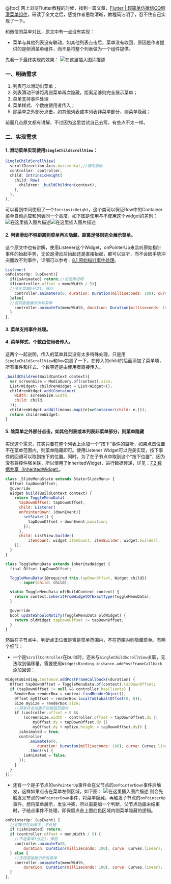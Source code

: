 @[toc]
网上浏览Flutter教程的时候，找到一篇文章，[Flutter | 超简单仿微信QQ侧滑菜单组件](https://juejin.im/post/5d82130ce51d453b373b4dc6)，研读了全文之后，感觉作者思路清晰，教程简洁明了，忍不住自己实现了一下。

和微信的菜单对比，原文中有一点没有实现：
* 菜单与其他列表没有联动，如其他列表点击后，菜单没有收回，原因是作者提供的是侧滑菜单组件，而不是将整个列表做为一个组件提供。

先看一下最终实现的效果：
![在这里插入图片描述](https://img-blog.csdnimg.cn/20190923175830222.gif)

### 一、明确需求
1. 列表可以滑动出菜单；
2. 列表滑动不够距离则菜单再次隐藏，距离足够则完全展示菜单；
3. 菜单支持事件处理
4. 菜单样式、个数由使用者传入；
5. 除菜单之外部分点击，如其他列表或本列表非菜单部分，则菜单隐藏；

前面几点原文都有讲解，不过因为这里尝试自己去写，有些点不太一样。

### 二、实现需求
#### 1. 滑动菜单实现使用`SingleChildScrollView`：
```js
SingleChildScrollView(
  scrollDirection:Axis.horizontal,//横向滚动
  controller: controller,
  child: IntrinsicHeight(
    child: Row(
      children: _buildChildren(context),
    ),
  ),
),
```
可以看到中间使用了一个`IntrinsicHeight`，这个类可以保证Row中的Container菜单自动适应和列表同一个高度，如下图是使用与不使用这个widget的差别：
![在这里插入图片描述](https://img-blog.csdnimg.cn/20190923163955752.jpg?x-oss-process=image/watermark,type_ZmFuZ3poZW5naGVpdGk,shadow_10,text_aHR0cHM6Ly9ibG9nLmNzZG4ubmV0L3B1cl9l,size_16,color_FFFFFF,t_70)![在这里插入图片描述](https://img-blog.csdnimg.cn/20190923164010434.jpg?x-oss-process=image/watermark,type_ZmFuZ3poZW5naGVpdGk,shadow_10,text_aHR0cHM6Ly9ibG9nLmNzZG4ubmV0L3B1cl9l,size_16,color_FFFFFF,t_70)

#### 2. 列表滑动不够距离则菜单再次隐藏，距离足够则完全展示菜单。
这个原文中也有讲解，使用Listener这个Widget，onPointerUp来监听原始指针事件的抬起手势，无论是滑动后抬起还是直接抬起，都可以监听，而不会因手势冲突而收不到事件，详细可以参考：[8.1 原始指针事件处理](https://book.flutterchina.club/chapter8/listener.html)。
```js
Listener(
onPointerUp: (upEvent){
  if(isAnimated) return;//后面再说明
  if(controller.offset < menuWidth / 5){
  //不足菜单5分之1，弹回
    controller.animateTo(0, duration: Duration(milliseconds: 100), curve: Curves.linear);
  }else{
  //否则直接展示所有菜单
    controller.animateTo(menuWidth, duration: Duration(milliseconds: 100), curve: Curves.linear);
  }
},
```

#### 3. 菜单支持事件处理。
#### 4. 菜单样式、个数由使用者传入。
这两个一起说明，传入的菜单其实没有太多特殊处理，只是用`SingleChildScrollView`和`Row`包裹了一下，在传入的child的后面添加了菜单项，所有事件和样式、个数等还是由使用者直接传入。
```js
_buildChildren(BuildContext context){
  var screenSize = MediaQuery.of(context).size;
  List<Widget> childrenWidget = List<Widget>();
  childrenWidget.add(Container(
    width: screenSize.width,
    child: child,
  ));
  childrenWidget.addAll(menus.map((e)=>Container(child: e,)));
  return childrenWidget;
}
```

#### 5. 除菜单之外部分点击，如其他列表或本列表非菜单部分，则菜单隐藏
实现这个需求，其实只要在整个列表上添加一个“按下”事件的监听，如果点击位置不在菜单范围内，则菜单隐藏即可。使用Listener Widget可以完美实现，按下事件的回调可以取到按下的位置。同时，为了在子节点中取到这个“按下位置”，因为没有将控件强关联，所以使用了InheritedWidget，进行数据传递，详见：[7.2 数据共享（InheritedWidget）](https://book.flutterchina.club/chapter7/inherited_widget.html)。

```js
class _SlideMenuState extends State<SlideMenu> {
  Offset tapDownOffset;
  @override
  Widget build(BuildContext context) {
    return ToggleMenuData(
      tapDownOffset: tapDownOffset,
      child: Listener(
      onPointerDown: (downEvent){
        setState(() {
          tapDownOffset = downEvent.position;
        });
      },
      child: ListView.builder(
          itemCount: widget.itemCount, itemBuilder: widget.builder),
    ));
  }
}

class ToggleMenuData extends InheritedWidget {
  final Offset tapDownOffset;

  ToggleMenuData({@required this.tapDownOffset, Widget child})
      : super(child: child);

  static ToggleMenuData of(BuildContext context) {
    return context.inheritFromWidgetOfExactType(ToggleMenuData);
  }

  @override
  bool updateShouldNotify(ToggleMenuData oldWidget) {
    return oldWidget.tapDownOffset != tapDownOffset;
  }
}
```

然后在子节点中，判断点击位置是否是菜单范围内，不在范围内则隐藏菜单。有两个细节：
* 一个是`ScrollController`在build时，还未与`SingleChildScrollView`关联，无法取到偏移量，需要使用`WidgetsBinding.instance.addPostFrameCallback`添加回调：
```js
WidgetsBinding.instance.addPostFrameCallback((duration) {
  Offset tapDownOffset = ToggleMenuData.of(context).tapDownOffset;
  if (tapDownOffset != null && controller.hasClients) {
    RenderBox renderBox = context.findRenderObject();
    Offset myOffset = renderBox.localToGlobal(Offset(0, 0));
    Size mySize = renderBox.size;
    //菜单点击位置不在按钮范围内
    if (controller.offset > 0 &&
        (screenSize.width - controller.offset > tapDownOffset.dx ||
            myOffset.dy > tapDownOffset.dy ||
            myOffset.dy + mySize.height < tapDownOffset.dy)) {
      isAnimated = true;
      controller
          .animateTo(0,
              duration: Duration(milliseconds: 100), curve: Curves.linear)
          .then((v) {
        isAnimated = false;
      });
    }
  }
});
```

* 还有一个是子节点的`onPointerUp`事件会在父节点的`onPointerDown`事件后触发，这样如果点击在菜单左侧区域，如下图：
![在这里插入图片描述](https://img-blog.csdnimg.cn/20190923174618869.jpg?x-oss-process=image/watermark,type_ZmFuZ3poZW5naGVpdGk,shadow_10,text_aHR0cHM6Ly9ibG9nLmNzZG4ubmV0L3B1cl9l,size_16,color_FFFFFF,t_70)
则会先触发父节点的`onPointerDown`事件，将菜单隐藏，再触发子节点的`onPointerUp`事件，想将菜单展示，发生冲突，所以需要加一个判断，父节点动画未结束时，子结点事件不处理，即保留点击上图红色区域内则菜单隐藏的逻辑。
```js
onPointerUp: (upEvent) {
  //如果已在动画中，不处理
  if (isAnimated) return;
  if (controller.offset < menuWidth / 5) {
    //不足菜单5分之1，弹回
    controller.animateTo(0,
        duration: Duration(milliseconds: 100), curve: Curves.linear);
  } else {
    //否则直接展示所有菜单
    controller.animateTo(menuWidth,
        duration: Duration(milliseconds: 100), curve: Curves.linear);
  }
},
```

